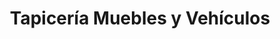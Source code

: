 ---
title: "Tapicería Muebles y Vehículos"
url: /san-miguel/tapiceria-muebles-y-vehiculos/
shop: tela
---